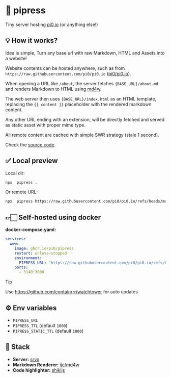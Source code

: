 # 🗿 pipress

Tiny server hosting [pi0.io](https://pi0.io) (or anything else!)

## 💡 How it works?

Idea is simple, Turn any base url with raw Markdown, HTML and Assets into a website!

Website contents can be hosted anywhere, such as from `https://raw.githubusercontent.com/pi0/pi0.io` ([pi0/pi0.io](https://github.com/pi0/pi0.io/)).

When opening a URL like `/about`, the server fetches `{BASE_URL}/about.md` and renders Markdown to HTML using [md4w](https://github.com/ije/md4w).

The web server then uses `{BASE_URL}/index.html` as an HTML template, replacing the `{{ content }}` placeholder with the rendered markdown content.

Any other URL ending with an extension, will be directly fetched and served as static asset with proper mime type.

All remote content are cached with simple SWR strategy (stale 1 second).

Check the [source code](./server/index.mjs).

## ✅ Local preview

Local dir:

```sh
npx  pipress .
```

Or remote URL:

```sh
npx  pipress https://raw.githubusercontent.com/pi0/pi0.io/refs/heads/main
```

## 👉🏻 Self-hosted using docker

**docker-compose.yaml:**

```yaml
services:
  www:
    image: ghcr.io/pi0/pipress
    restart: unless-stopped
    environment:
      PIPRESS_URL: "https://raw.githubusercontent.com/pi0/pi0.io/refs/heads/main"
    ports:
      - 3140:3000
```

> [!TIP]
> Use https://github.com/containrrr/watchtower for auto updates

## ⚙️ Env variables

- `PIPRESS_URL`
- `PIPRESS_TTL` (default `1000`)
- `PIPRESS_STATIC_TTL` (default `1000`)

## 🧩 Stack

- **Server:** [srvx](https://srvx.h3.dev)
- **Markdown Renderer:** [ije/md4w](https://github.com/ije/md4w)
- **Code highlighter:** [shikijs](https://shiki.style/)
